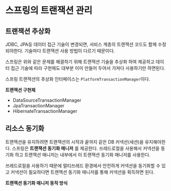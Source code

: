 # 스프링의 트랜잭션 관리 

## 트랜잭션 추상화
JDBC, JPA등 데이터 접근 기술이 변경되면, 서비스 계층의 트랜잭션 코드도 함께 수정되야한다. 기술마다 트랜잭션 사용 방법이 다르기 때문이다. 

스프링은 위와 같은 문제를 해결하기 위해 트랜잭션 기술을 추상화 하여 제공하고 데이터 접근 기술에 따라 구현체도 대부분 이미 만들어 두어서 가져다 사용하기만 하면된다. 

스프링 트랜잭션의 추상화 인터페이스는 `PlatformTransactionManager`이다. 

__트랜잭션 구현체__
* DataSourceTransactionManager
* JpaTransactionManager
* HibernateTransactionManager


## 리소스 동기화 

트랜잭션을 유지하려면 트랜잭션의 시작과 끝까지 같은 DB 커넥션(세션)을 유지해야한다.
스프링은 __트랜잭션 동기화 매니저__ 를 제공한다. 쓰레드로컬을 사용해서 커넥션을 동기화 하고 트랜잭션 매니저는 내부에서 이 트랜잭션 동기화 매니저를 사용한다. 

쓰레드로컬을 사용하기 때문에 멀티쓰레드 환경에서 안전하게 커넥션을 동기화할 수 있고 커넥션이 필요하다면 트랜잭션 동기화 매니저를 통해 커넥션을 획득하면 된다. 

__트랜잭션 동기화 매니저 동작 방식__



